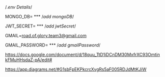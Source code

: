 /*.env Details*/

MONGO_DB= *** /*add mongoDB*/ 

JWT_SECRET= *** /*add jwtSecret*/

GMAIL=road.of.glory.team3@gmail.com

GMAIL_PASSWORD= *** /*add gmailPassword*/


https://docs.google.com/document/d/18quu_TtD1iDCnDM30MxfrXC93OmtinkFMuHHsdaZ-pA/edit#

https://app.diagrams.net/#G1sbFpEKPkcrcXvgRs5aF005RDJdMtKJiW